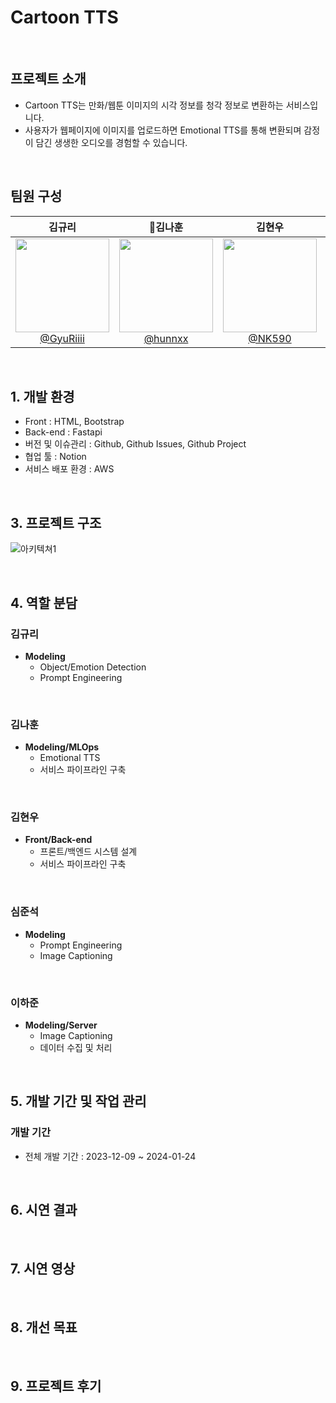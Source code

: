 #  Cartoon TTS


<br>

## 프로젝트 소개

- Cartoon TTS는 만화/웹툰 이미지의 시각 정보를 청각 정보로 변환하는 서비스입니다.
- 사용자가 웹페이지에 이미지를 업로드하면 Emotional TTS를 통해 변환되며 감정이 담긴 생생한 오디오를 경험할 수 있습니다.

<br>

## 팀원 구성

<div align="center">

| **김규리** | **김나훈** | **김현우** | **심준석** |**이하준** | 
| :------: |  :------: | :------: | :------: |:------: |  
| [<img src="https://avatars.githubusercontent.com/u/97076152?v=4" height=150 width=150> <br/> @GyuRiiii](https://github.com/GyuRiiii) | [<img src="https://avatars.githubusercontent.com/u/68880867?v=4" height=150 width=150> <br/> @hunnxx](https://github.com/hunnxx) | [<img src="https://avatars.githubusercontent.com/u/96505696?v=4" height=150 width=150> <br/> @NK590](https://github.com/NK590) | [<img src="https://avatars.githubusercontent.com/u/120085361?s=70&v=4" height=150 width=150> <br/> @LukeJS0326](https://github.com/LukeJS0326) | [<img src="https://avatars.githubusercontent.com/u/108510929?s=96&v=4" height=150 width=150> <br/> @ha789ha](https://github.com/ha789ha) |

</div>

<br>

## 1. 개발 환경

- Front : HTML, Bootstrap
- Back-end : Fastapi
- 버전 및 이슈관리 : Github, Github Issues, Github Project
- 협업 툴 : Notion
- 서비스 배포 환경 : AWS
<br>

## 3. 프로젝트 구조
![아키텍쳐1](https://github.com/AI-LeGo/README/assets/108510929/873c5f99-77db-4ae1-90a5-07c389560102)

<br>

## 4. 역할 분담
   
### 김규리

- **Modeling**
    - Object/Emotion Detection
    - Prompt Engineering
<br>

### 김나훈

- **Modeling/MLOps**
    - Emotional TTS
    - 서비스 파이프라인 구축
<br>

### 김현우

- **Front/Back-end**
    - 프론트/백엔드 시스템 설계
    - 서비스 파이프라인 구축
    
<br>

### 심준석

- **Modeling**
    - Prompt Engineering
    - Image Captioning
    
<br>

### 이하준

- **Modeling/Server**
    - Image Captioning
    - 데이터 수집 및 처리
   
<br>

## 5. 개발 기간 및 작업 관리

### 개발 기간

- 전체 개발 기간 : 2023-12-09 ~ 2024-01-24
<br>

## 6. 시연 결과

<br>

## 7. 시연 영상

<br>

## 8. 개선 목표

<br>

## 9. 프로젝트 후기
